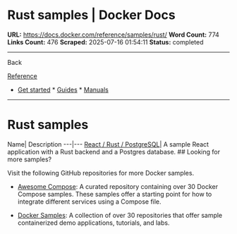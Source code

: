 # Rust samples | Docker Docs

**URL:** https://docs.docker.com/reference/samples/rust/
**Word Count:** 774
**Links Count:** 476
**Scraped:** 2025-07-16 01:54:11
**Status:** completed

---

Back

[Reference](https://docs.docker.com/reference/)

  * [Get started](https://docs.docker.com/get-started/)   * [Guides](https://docs.docker.com/guides/)   * [Manuals](https://docs.docker.com/manuals/)

* * *

# Rust samples

Name| Description   ---|---   [React / Rust / PostgreSQL](https://github.com/docker/awesome-compose/tree/master/react-rust-postgres)| A sample React application with a Rust backend and a Postgres database.      ## Looking for more samples?

Visit the following GitHub repositories for more Docker samples.

  * [Awesome Compose](https://github.com/docker/awesome-compose): A curated repository containing over 30 Docker Compose samples. These samples offer a starting point for how to integrate different services using a Compose file.

  * [Docker Samples](https://github.com/dockersamples?q=&type=all&language=&sort=stargazers): A collection of over 30 repositories that offer sample containerized demo applications, tutorials, and labs.